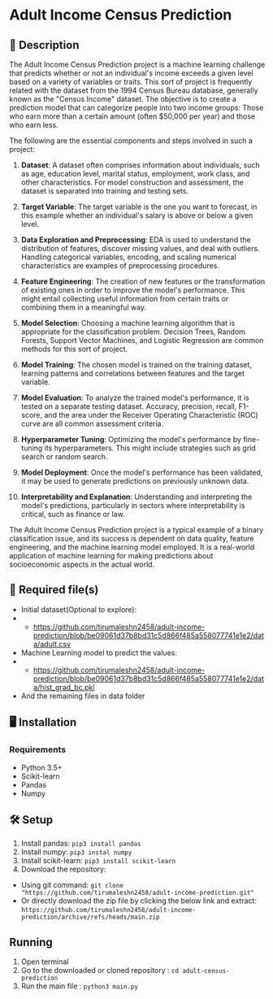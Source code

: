 # Adult Income Census Prediction

## 📄 Description
The Adult Income Census Prediction project is a machine learning challenge that predicts whether or not an individual's income exceeds a given level based on a variety of variables or traits. This sort of project is frequently related with the dataset from the 1994 Census Bureau database, generally known as the "Census Income" dataset.
The objective is to create a prediction model that can categorize people into two income groups: Those who earn more than a certain amount (often $50,000 per year) and those who earn less.

The following are the essential components and steps involved in such a project:

1. **Dataset**: A dataset often comprises information about individuals, such as age, education level, marital status, employment, work class, and other characteristics. For model construction and assessment, the dataset is separated into training and testing sets.

2. **Target Variable**: The target variable is the one you want to forecast, in this example whether an individual's salary is above or below a given level.

3. **Data Exploration and Preprocessing**: EDA is used to understand the distribution of features, discover missing values, and deal with outliers. Handling categorical variables, encoding, and scaling numerical characteristics are examples of preprocessing procedures.

4. **Feature Engineering**: The creation of new features or the transformation of existing ones in order to improve the model's performance. This might entail collecting useful information from certain traits or combining them in a meaningful way.

5. **Model Selection**: Choosing a machine learning algorithm that is appropriate for the classification problem. Decision Trees, Random Forests, Support Vector Machines, and Logistic Regression are common methods for this sort of project.

6. **Model Training**: The chosen model is trained on the training dataset, learning patterns and correlations between features and the target variable.

7. **Model Evaluation**: To analyze the trained model's performance, it is tested on a separate testing dataset. Accuracy, precision, recall, F1-score, and the area under the Receiver Operating Characteristic (ROC) curve are all common assessment criteria.

8. **Hyperparameter Tuning**: Optimizing the model's performance by fine-tuning its hyperparameters. This might include strategies such as grid search or random search.

9. **Model Deployment**: Once the model's performance has been validated, it may be used to generate predictions on previously unknown data.

10. **Interpretability and Explanation**: Understanding and interpreting the model's predictions, particularly in sectors where interpretability is critical, such as finance or law.

The Adult Income Census Prediction project is a typical example of a binary classification issue, and its success is dependent on data quality, feature engineering, and the machine learning model employed. It is a real-world application of machine learning for making predictions about socioeconomic aspects in the actual world.

## 📂 Required file(s)
- Initial dataset(Optional to explore):
- - https://github.com/tirumaleshn2458/adult-income-prediction/blob/be09061d37b8bd31c5d866f485a558077741e1e2/data/adult.csv
- Machine Learning model to predict the values:
- - https://github.com/tirumaleshn2458/adult-income-prediction/blob/be09061d37b8bd31c5d866f485a558077741e1e2/data/hist_grad_bc.pkl
- And the remaining files in data folder

## 🖥️ Installation

### Requirements
- Python 3.5+
- Scikit-learn
- Pandas
- Numpy

## 🛠️ Setup
1. Install pandas: ```pip3 install pandas```
2. Install numpy: ```pip3 instal numpy```
3. Install scikit-learn: ```pip3 install scikit-learn```
4. Download the repository:
- Using git command: ```git clone "https://github.com/tirumaleshn2458/adult-income-prediction.git"```
- Or directly download the zip file by clicking the below link and extract: ```https://github.com/tirumaleshn2458/adult-income-prediction/archive/refs/heads/main.zip```

## Running
1. Open terminal
2. Go to the downloaded or cloned repository : ```cd adult-census-prediction```
3. Run the main file : ```python3 main.py```
